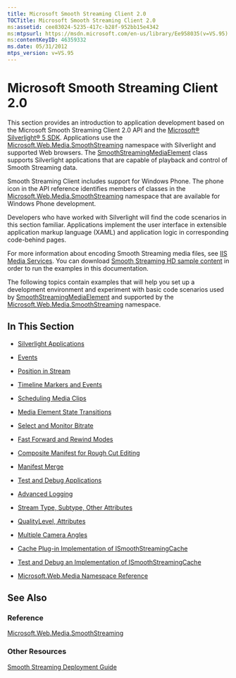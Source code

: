 ```yaml
---
title: Microsoft Smooth Streaming Client 2.0
TOCTitle: Microsoft Smooth Streaming Client 2.0
ms:assetid: cee83024-5235-417c-b28f-952bb15e4342
ms:mtpsurl: https://msdn.microsoft.com/en-us/library/Ee958035(v=VS.95)
ms:contentKeyID: 46359332
ms.date: 05/31/2012
mtps_version: v=VS.95
---
```


# Microsoft Smooth Streaming Client 2.0

This section provides an introduction to application development based on the Microsoft Smooth Streaming Client 2.0 API and the [Microsoft® Silverlight® 5 SDK](https://go.microsoft.com/fwlink/?linkid=251020). Applications use the [Microsoft.Web.Media.SmoothStreaming](microsoft-web-media-smoothstreaming-namespace_1.md) namespace with Silverlight and supported Web browsers. The [SmoothStreamingMediaElement](smoothstreamingmediaelement-class-microsoft-web-media-smoothstreaming_1.md) class supports Silverlight applications that are capable of playback and control of Smooth Streaming data.

Smooth Streaming Client includes support for Windows Phone. The phone icon in the API reference identifies members of classes in the [Microsoft.Web.Media.SmoothStreaming](microsoft-web-media-smoothstreaming-namespace_1.md) namespace that are available for Windows Phone development.

Developers who have worked with Silverlight will find the code scenarios in this section familiar. Applications implement the user interface in extensible application markup language (XAML) and application logic in corresponding code-behind pages.

For more information about encoding Smooth Streaming media files, see [IIS Media Services](https://go.microsoft.com/fwlink/?linkid=181830). You can download [Smooth Streaming HD sample content](https://go.microsoft.com/fwlink/?linkid=251075) in order to run the examples in this documentation.

The following topics contain examples that will help you set up a development environment and experiment with basic code scenarios used by [SmoothStreamingMediaElement](smoothstreamingmediaelement-class-microsoft-web-media-smoothstreaming_1.md) and supported by the [Microsoft.Web.Media.SmoothStreaming](microsoft-web-media-smoothstreaming-namespace_1.md) namespace.

## In This Section

  - [Silverlight Applications](silverlight-applications.md)

  - [Events](events.md)

  - [Position in Stream](position-in-stream.md)

  - [Timeline Markers and Events](timeline-markers-and-events.md)

  - [Scheduling Media Clips](scheduling-media-clips.md)

  - [Media Element State Transitions](media-element-state-transitions.md)

  - [Select and Monitor Bitrate](select-and-monitor-bitrate.md)

  - [Fast Forward and Rewind Modes](fast-forward-and-rewind-modes.md)

  - [Composite Manifest for Rough Cut Editing](composite-manifest-for-rough-cut-editing.md)

  - [Manifest Merge](manifest-merge.md)

  - [Test and Debug Applications](test-and-debug-applications.md)

  - [Advanced Logging](advanced-logging.md)

  - [Stream Type, Subtype, Other Attributes](stream-type-subtype-other-attributes.md)

  - [QualityLevel, Attributes](qualitylevel-attributes.md)

  - [Multiple Camera Angles](multiple-camera-angles.md)

  - [Cache Plug-in Implementation of ISmoothStreamingCache](cache-plug-in-implementation-of-ismoothstreamingcache_1.md)

  - [Test and Debug an Implementation of ISmoothStreamingCache](test-and-debug-an-implementation-of-ismoothstreamingcache_1.md)

  - [Microsoft.Web.Media Namespace Reference](microsoft-web-media-namespace-reference_1.md)

## See Also

### Reference

[Microsoft.Web.Media.SmoothStreaming](microsoft-web-media-smoothstreaming-namespace_1.md)

### Other Resources

[Smooth Streaming Deployment Guide](https://go.microsoft.com/fwlink/?linkid=181836)


